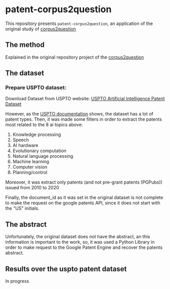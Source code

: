 patent-corpus2question
===============

This repository presents `patent-corpus2question`, an application of the original study of [corpus2question](https://github.com/unicamp-dl/corpus2question)


## The method

Explained in the original repository project of the [corpus2question](https://github.com/unicamp-dl/corpus2question)

## The dataset

### Prepare USPTO dataset:  
Download Dataset from USPTO website: [USPTO Artificial Intelligence Patent Dataset](https://www.uspto.gov/ip-policy/economic-research/research-datasets/artificial-intelligence-patent-dataset)

However, as the [USPTO documentation](https://poseidon01.ssrn.com/delivery.php?ID=934115017026001122110093103076101087004000029032026050076123027006092103102107122100121056010047106017007064031070072072028068061005033048047068005072112114110123072086015001005098119083027021003001094008072110029104095108082019126016091114078023125008&EXT=pdf&INDEX=TRUE) shows, the dataset has a lot of patent types.
Then, it was made some filters in order to extract the patents most related to the 8 ai topics above:
1. Knowledge processing
2. Speech
3. AI hardware
4. Evolutionary computation
5. Natural language processing 
6. Machine learning
7. Computer vision
8. Planning/control

Moreover, it was extract only patents (and not pre-grant patents (PGPubs)) issued from 2010 to 2020

Finally, the document_id as it was set in the original dataset is not complete to make the request on the google patents API, since it does not start with the "US" initials.

## The abstract

Unfortunately, the original dataset does not have the abstract, an this information is important to the work, so, it was used a Python Library in order to make request to the Google Patent Engine and recover the patents abstract.

## Results over the uspto patent dataset

In progress
